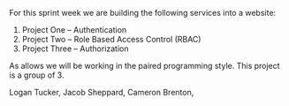 For this sprint week we are building the following services into a website:

1.	Project One – Authentication
2.	Project Two – Role Based Access Control (RBAC)
3.	Project Three – Authorization

As allows we will be working in the paired programming style. This project is a group of 3.

Logan Tucker,
Jacob Sheppard,
Cameron Brenton,